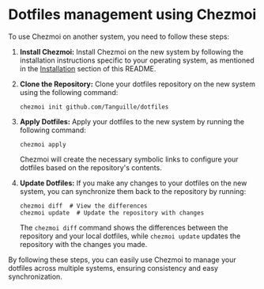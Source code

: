 # Dotfiles management using Chezmoi

To use Chezmoi on another system, you need to follow these steps:

1. **Install Chezmoi:** Install Chezmoi on the new system by following the installation instructions specific to your operating system, as mentioned in the [Installation](#installation) section of this README.

2. **Clone the Repository:** Clone your dotfiles repository on the new system using the following command:

   ```shell
   chezmoi init github.com/Tanguille/dotfiles
   ```

3. **Apply Dotfiles:** Apply your dotfiles to the new system by running the following command:

   ```shell
   chezmoi apply
   ```

   Chezmoi will create the necessary symbolic links to configure your dotfiles based on the repository's contents.

4. **Update Dotfiles:** If you make any changes to your dotfiles on the new system, you can synchronize them back to the repository by running:

   ```shell
   chezmoi diff  # View the differences
   chezmoi update  # Update the repository with changes
   ```

   The `chezmoi diff` command shows the differences between the repository and your local dotfiles, while `chezmoi update` updates the repository with the changes you made.

By following these steps, you can easily use Chezmoi to manage your dotfiles across multiple systems, ensuring consistency and easy synchronization.
